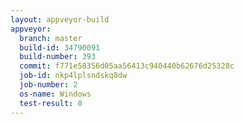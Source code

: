 ```yaml
---
layout: appveyor-build
appveyor:
  branch: master
  build-id: 34790091
  build-number: 393
  commit: f771e58356d05aa56413c940440b62676d25328c
  job-id: nkp4lplsndskq8dw
  job-number: 2
  os-name: Windows
  test-result: 0
---
```

